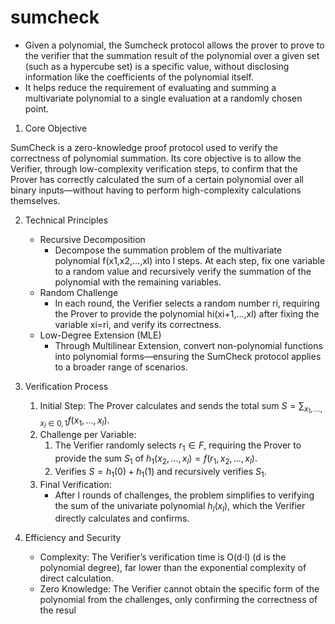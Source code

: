 # sumcheck
* Given a polynomial, the Sumcheck protocol allows the prover to prove to the verifier that the summation result of the polynomial over a given set (such as a hypercube set) is a specific value, without disclosing information like the coefficients of the polynomial itself.
* It helps reduce the requirement of evaluating and summing a multivariate polynomial to a single evaluation at a randomly chosen point.

1. Core Objective

SumCheck is a zero-knowledge proof protocol used to verify the correctness of polynomial summation. Its core objective is to allow the Verifier, through low-complexity verification steps, to confirm that the Prover has correctly calculated the sum of a certain polynomial over all binary inputs—without having to perform high-complexity calculations themselves.

2. Technical Principles

    * Recursive Decomposition
        * Decompose the summation problem of the multivariate polynomial f(x1,x2,…,xl) into l steps. At each step, fix one variable to a random value and recursively verify the summation of the polynomial with the remaining variables.
    * Random Challenge
        * In each round, the Verifier selects a random number ri​, requiring the Prover to provide the polynomial hi(xi+1,…,xl) after fixing the variable xi=ri​, and verify its correctness.
    * Low-Degree Extension (MLE)
        * Through Multilinear Extension, convert non-polynomial functions into polynomial forms—ensuring the SumCheck protocol applies to a broader range of scenarios.
3. Verification Process
    1. Initial Step: The Prover calculates and sends the total sum $S= \sum _{x_1​,…,x_l \in {0,1}}f(x_1,…,x_l)$.
    2. Challenge per Variable:
        1. The Verifier randomly selects $r_1∈F$, requiring the Prover to provide the sum $S_1$​ of $h_1(x_2,…,x_l)=f(r_1,x_2,…,x_l)$.
        2. Verifies $S=h_1(0)+h_1(1)$ and recursively verifies $S_1​$.
    3. Final Verification:
        * After l rounds of challenges, the problem simplifies to verifying the sum of the univariate polynomial $h_l(x_l)$, which the Verifier directly calculates and confirms.
4. Efficiency and Security
    * Complexity: The Verifier’s verification time is O(d⋅l) (d is the polynomial degree), far lower than the exponential complexity of direct calculation.
    * Zero Knowledge: The Verifier cannot obtain the specific form of the polynomial from the challenges, only confirming the correctness of the resul